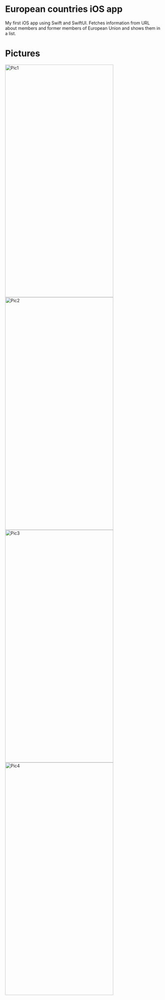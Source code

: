 # European countries iOS app

My first iOS app using Swift and SwiftUI. Fetches information from URL about members and former members of European Union and shows them in a list. 

# Pictures
<img width="350" height="750" alt="Pic1" src="https://github.com/antonlahtinen/europeanCountries/assets/115111370/87605251-7e6a-4aae-94ba-91c1d69d3a7b">
<img width="350" height="750" alt="Pic2" src="https://github.com/antonlahtinen/europeanCountries/assets/115111370/455c6a77-0aab-4b5c-9b73-f944f0b03af3">

<img width="350" height="750" alt="Pic3" src="https://github.com/antonlahtinen/europeanCountries/assets/115111370/9d8f9036-df10-4c74-8d5a-e2afd47ce932">

<img width="350" height="750" alt="Pic4" src="https://github.com/antonlahtinen/europeanCountries/assets/115111370/e80aee16-0911-4224-a167-7e11a5d3cac6">

